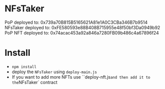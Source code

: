 # NFsTaker

PoP deployed to: 0x739a70B815B5165621A81e1A0C3CBa346B7b9514
NFsTaker deployed to: 0xFE580593e88B408B715955e48f50bf3Da0949b92
PoP NFT deployed to: 0x74acac453a92a846a7280FB09b486c4a67896f24

# Install

* `npm install`
* deploy the `NFsTaker` using `deploy-main.js`
* If you want to add more NFTs use ``deploy-nft.js` and then add it to the `NFsTaker` contract

